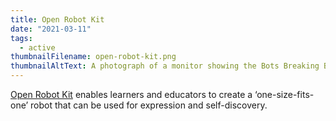 ```yaml
---
title: Open Robot Kit
date: "2021-03-11"
tags:
  - active
thumbnailFilename: open-robot-kit.png
thumbnailAltText: A photograph of a monitor showing the Bots Breaking Barriers poster
---
```

[Open Robot Kit](https://www.youtube.com/watch?v=6tdjStCo3oM) enables learners and educators to create a
‘one-size-fits-one’ robot that can be used for expression and self-discovery.
